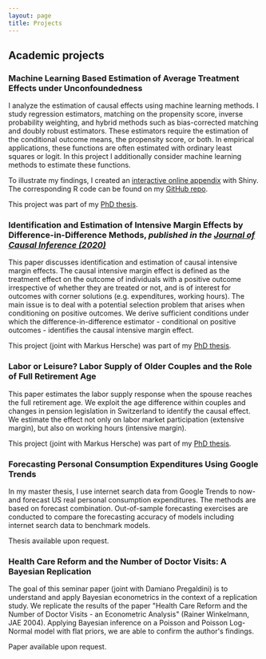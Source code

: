 ```yaml
---
layout: page
title: Projects
---
```


## Academic projects

### Machine Learning Based Estimation of Average Treatment Effects under Unconfoundedness

I analyze the estimation of causal effects using machine learning methods. I study regression estimators, matching on the propensity score, inverse probability weighting, and hybrid methods such as bias-corrected matching and doubly robust estimators. These estimators require the estimation of the conditional outcome means, the propensity score, or both. In empirical applications, these functions are often estimated with ordinary least squares or logit. In this project I additionally consider machine learning methods to estimate these functions. 

To illustrate my findings, I created an [interactive online appendix](https://eliasmoor.shinyapps.io/mlevaluation/) with Shiny. The corresponding R code can be found on my [GitHub repo](https://github.com/emoor/mlevaluation).

This project was part of my [PhD thesis](projects/Doctoral_Thesis_EM.pdf#page=18). 

<!-- 

For more infos, click [here](projects/mlate.md).

-->


### Identification and Estimation of Intensive Margin Effects by Difference-in-Difference Methods, *published in the [Journal of Causal Inference (2020)](https://doi.org/10.1515/jci-2019-0035)*

This paper discusses identification and estimation of causal intensive margin effects. The
causal intensive margin effect is defined as the treatment effect on the outcome of individuals
with a positive outcome irrespective of whether they are treated or not, and is of interest for
outcomes with corner solutions (e.g. expenditures, working hours). The main issue is to deal with a potential selection problem that arises when conditioning on positive outcomes. We derive sufficient conditions under which the difference-in-difference estimator - conditional on positive outcomes - identifies the causal intensive margin effect.

This project (joint with Markus Hersche) was part of my [PhD thesis](projects/Doctoral_Thesis_EM.pdf#page=74). 

<!-- 
For more infos, click [here](projects/cime.md).
-->


### Labor or Leisure? Labor Supply of Older Couples and the Role of Full Retirement Age

This paper estimates the labor supply response when the spouse reaches the full retirement age. We exploit the age difference within couples and changes in pension legislation in Switzerland to identify the causal effect. We estimate the effect not only on labor market participation (extensive margin), but also on working hours (intensive margin).

This project (joint with Markus Hersche) was part of my [PhD thesis](projects/Doctoral_Thesis_EM.pdf#page=94). 

<!-- 

For more infos, click [here](projects/lol.md).

-->

### Forecasting Personal Consumption Expenditures Using Google Trends

In my master thesis, I use internet search data from Google Trends to now- and forecast US real personal consumption expenditures. The methods are based on forecast combination. Out-of-sample forecasting exercises are conducted to compare the forecasting accuracy of models including internet search data to benchmark models.

Thesis available upon request.

### Health Care Reform and the Number of Doctor Visits: A Bayesian Replication

The goal of this seminar paper (joint with Damiano Pregaldini) is to understand and apply Bayesian econometrics in the context of a replication study. We replicate the results of the paper "Health Care Reform and the Number of Doctor Visits - an Econometric Analysis" (Rainer Winkelmann, JAE 2004). Applying Bayesian inference on a Poisson and Poisson Log-Normal model with flat priors, we are able to confirm
the author's findings.

Paper available upon request.

<!-- 


## Fun projects


To be included

-->

